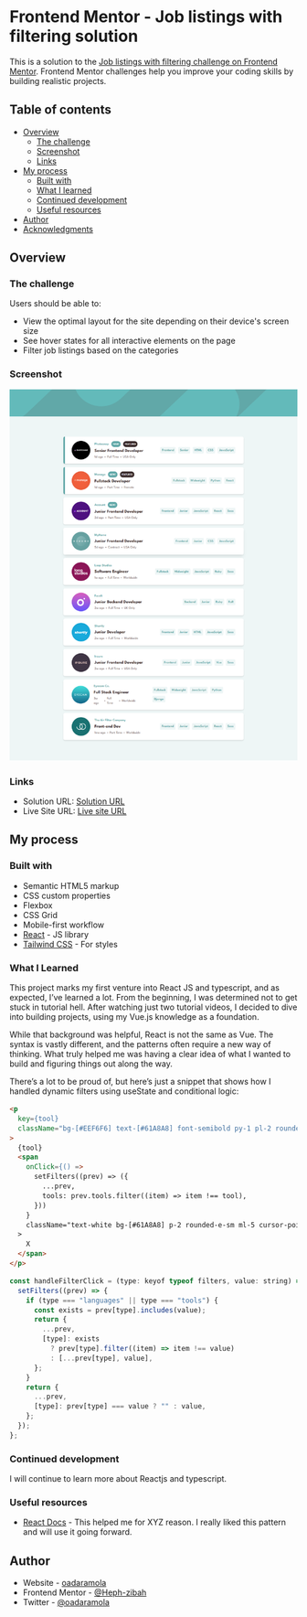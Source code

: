 # Frontend Mentor - Job listings with filtering solution

This is a solution to the [Job listings with filtering challenge on Frontend Mentor](https://www.frontendmentor.io/challenges/job-listings-with-filtering-ivstIPCt). Frontend Mentor challenges help you improve your coding skills by building realistic projects. 

## Table of contents

- [Overview](#overview)
  - [The challenge](#the-challenge)
  - [Screenshot](#screenshot)
  - [Links](#links)
- [My process](#my-process)
  - [Built with](#built-with)
  - [What I learned](#what-i-learned)
  - [Continued development](#continued-development)
  - [Useful resources](#useful-resources)
- [Author](#author)
- [Acknowledgments](#acknowledgments)


## Overview

### The challenge

Users should be able to:

- View the optimal layout for the site depending on their device's screen size
- See hover states for all interactive elements on the page
- Filter job listings based on the categories

### Screenshot

![Desktop Design](/public/design/desktop-full.png)

### Links

- Solution URL: [Solution URL](https://github.com/Heph-zibah/job-listing)
- Live Site URL: [Live site URL](https://job-frontendmentor-listing.vercel.app/)

## My process

### Built with

- Semantic HTML5 markup
- CSS custom properties
- Flexbox
- CSS Grid
- Mobile-first workflow
- [React](https://reactjs.org/) - JS library
- [Tailwind CSS](https://tailwindcss.com/docs/installation/using-vite) - For styles


### What I Learned
This project marks my first venture into React JS and typescript, and as expected, I’ve learned a lot. From the beginning, I was determined not to get stuck in tutorial hell. After watching just two tutorial videos, I decided to dive into building projects, using my Vue.js knowledge as a foundation.

While that background was helpful, React is not the same as Vue. The syntax is vastly different, and the patterns often require a new way of thinking. What truly helped me was having a clear idea of what I wanted to build and figuring things out along the way.

There’s a lot to be proud of, but here’s just a snippet that shows how I handled dynamic filters using useState and conditional logic:

```html
<p
  key={tool}
  className="bg-[#EEF6F6] text-[#61A8A8] font-semibold py-1 pl-2 rounded-sm"
>
  {tool}
  <span
    onClick={() =>
      setFilters((prev) => ({
        ...prev,
        tools: prev.tools.filter((item) => item !== tool),
      }))
    }
    className="text-white bg-[#61A8A8] p-2 rounded-e-sm ml-5 cursor-pointer"
  >
    X
  </span>
</p>

```
```js
const handleFilterClick = (type: keyof typeof filters, value: string) => {
  setFilters((prev) => {
    if (type === "languages" || type === "tools") {
      const exists = prev[type].includes(value);
      return {
        ...prev,
        [type]: exists
          ? prev[type].filter((item) => item !== value)
          : [...prev[type], value],
      };
    }
    return {
      ...prev,
      [type]: prev[type] === value ? "" : value,
    };
  });
};


```


### Continued development
I will continue to learn more about Reactjs and typescript.

### Useful resources

- [React Docs](https://react.dev) - This helped me for XYZ reason. I really liked this pattern and will use it going forward.


## Author

- Website - [oadaramola]( https://oadaramola.vercel.app/)
- Frontend Mentor - [@Heph-zibah](https://www.frontendmentor.io/profile/Heph-zibah)
- Twitter - [@oadaramola]( https://twitter.com/oadaramola10)
